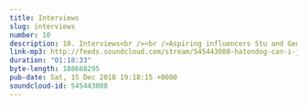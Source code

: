 ```yaml
---
title: Interviews
slug: interviews
number: 10
description: 10. Interviews<br /><br />Aspiring influencers Stu and Gemma are back for an iconic Apprentice episode - The Interviews. This week Gemma pitches a full business plan with PowerPoint, Daniel Elahi deadname Gareth puts the Apprentice editing on blast and Stu is forced to do a dramatic reading of the resulting Instagram post in full. <br /><br />As ever, tweet us at @gemmaflynn and @stuartmcp to join us for a Viking funeral for those who left us without a taxi farewell
link-mp3: http://feeds.soundcloud.com/stream/545443008-hatondog-can-i-just-say-a-podcast-about-the-apprentice-ep10-interviews.mp3
duration: "01:18:33"
byte-length: 188688295
pub-date: Sat, 15 Dec 2018 19:18:15 +0000
soundcloud-id: 545443008
---
```


